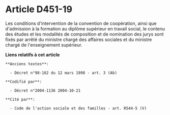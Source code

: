 # Article D451-19

Les conditions d'intervention de la convention de coopération, ainsi que d'admission à la formation au diplôme supérieur en
travail social, le contenu des études et les modalités de composition et de nomination des jurys sont fixés par arrêté du
ministre chargé des affaires sociales et du ministre chargé de l'enseignement supérieur.

**Liens relatifs à cet article**

	**Anciens textes**:

	  - Décret n°98-162 du 12 mars 1998 - art. 3 (Ab)

	**Codifié par**:

	  - Décret n°2004-1136 2004-10-21

	**Cité par**:

	  - Code de l'action sociale et des familles - art. R544-5 (V)
